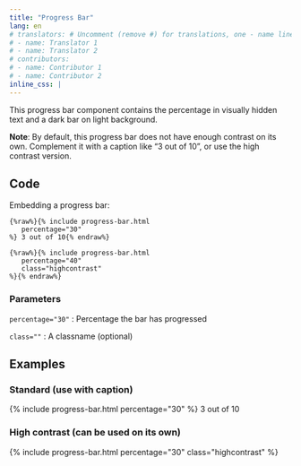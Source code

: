 ```yaml
---
title: "Progress Bar"
lang: en
# translators: # Uncomment (remove #) for translations, one - name line per translator.
# - name: Translator 1
# - name: Translator 2
# contributors:
# - name: Contributor 1
# - name: Contributor 2
inline_css: |
---
```


This progress bar component contains the percentage in visually hidden text and a dark bar on light background.

<b>Note</b>: By default, this progress bar does not have enough contrast on its own. Complement it with a caption like “3 out of 10”, or use the high contrast version.

## Code

Embedding a progress bar:

```liquid
{%raw%}{% include progress-bar.html
   percentage="30"
%} 3 out of 10{% endraw%}
```


```liquid
{%raw%}{% include progress-bar.html
   percentage="40"
   class="highcontrast"
%}{% endraw%}
```

### Parameters

`percentage="30"`
: Percentage the bar has progressed

`class=""`
: A classname (optional)

## Examples

### Standard (use with caption)

{% include progress-bar.html
   percentage="30"
%} 3 out of 10

### High contrast (can be used on its own)

{% include progress-bar.html
   percentage="30"
   class="highcontrast"
%}
